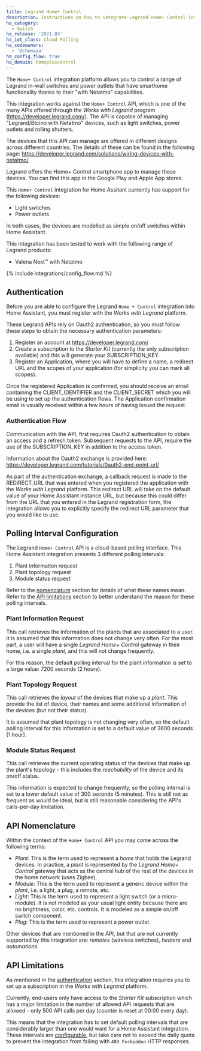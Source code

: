 ```yaml
---
title: Legrand Home+ Control
description: Instructions on how to integrate Legrand Home+ Control into Home Assistant.
ha_category:
  - Switch
ha_release: '2021.03'
ha_iot_class: Cloud Polling
ha_codeowners:
  - '@chemaaa'
ha_config_flow: true
ha_domain: homepluscontrol
---
```


The `Home+ Control` integration platform allows you to control a range of Legrand in-wall switches and power outlets that have smarthome functionality thanks to their "with Netatmo" capabilities. 

This integration works against the `Home+ Control` API, which is one of the many APIs offered through the *Works with Legrand* program (https://developer.legrand.com/). The API is capable of managing "Legrand/Btcino with Netatmo" devices, such as light switches, power outlets and rolling shutters.

The devices that this API can manage are offered in different designs across different countries. The details of these can be found in the following page: https://developer.legrand.com/solutions/wiring-devices-with-netatmo/

Legrand offers the Home+ Control smartphone app to manage these devices. You can find this app in the Google Play and Apple App stores.

This `Home+ Control` integration for Home Assitant currently has support for the following devices: 
- Light switches
- Power outlets

In both cases, the devices are modelled as simple on/off switches within Home Assistant.

This integration has been tested to work with the following range of Legrand products:
- Valena Next™ with Netatmo

{% include integrations/config_flow.md %}

## Authentication
Before you are able to configure the Legrand `Home + Control` integration into Home Assistant, you must register with the *Works with Legrand* platform.

These Legrand APIs rely on Oauth2 authentication, so you must follow these steps to obtain the necessary authentication parameters:

1) Register an account at https://developer.legrand.com/
2) Create a subscription to the *Starter Kit* (currently the only subscription available) and this will generate your SUBSCRIPTION_KEY.
3) Register an Application, where you will have to define a name, a redirect URL and the scopes of your application (for simplicity you can mark all scopes). 

Once the registered Application is confirmed, you should receive an email containing the CLIENT_IDENTIFIER and the CLIENT_SECRET which you will be using to set up the authentication flows. The Application confirmation email is usually received within a few hours of having issued the request.

### Authentication Flow
Communication with the API, first requires Oauth2 authentication to obtain an access and a refresh token. Subsequent requests to the API, require the use of the SUBSCRIPTION_KEY in addition to the access token.

Information about the Oauth2 exchange is provided here: https://developer.legrand.com/tutorials/0auth2-end-point-url/

As part of the authentication exchange, a callback request is made to the REDIRECT_URL that was entered when you registered the application with the *Works with Legrand* platform. This redirect URL will take on the default value of your Home Assistant instance URL, but because this could differ from the URL that you entered in the Legrand registration form, the integration allows you to explicitly specify the redirect URL parameter that you would like to use.

## Polling Interval Configuration
The Legrand `Home+ Control` API is a cloud-based polling interface. This Home Assistant integration presents 3 different polling intervals:
1) Plant information request
2) Plant topology request
3) Module status request

Refer to the [nomenclature](#api-nomenclature) section for details of what these names mean.
Refer to the [API limitations](#api-limitations) section to better understand the reason for these polling intervals.

### Plant Information Request
This call retrieves the information of the plants that are associated to a user. It is assumed that this information does not change very often. For the most part, a user will have a single *Legrand Home+ Control* gateway in their home, i.e. a single *plant*, and this will not change frequently.

For this reason, the default polling interval for the plant information is set to a large value: 7200 seconds (2 hours).

### Plant Topology Request
This call retrieves the *layout* of the devices that make up a *plant*. This provide the list of device, their names and some additional information of the devices (but not their status).

It is assumed that plant topology is not changing very often, so the default polling interval for this information is set to a default value of 3600 seconds (1 hour).

### Module Status Request
This call retrieves the current operating status of the devices that make up the plant's topology - this includes the *reachability* of the device and its on/off status. 

This information is expected to change frequently, so the polling interval is set to a lower default value of 300 seconds (5 minutes). This is still not as frequent as would be ideal, but is still reasonable considering the API's calls-per-day limitation.


## API Nomenclature
Within the context of the `Home+ Control` API you may come across the following terms:
* *Plant*: This is the term used to represent a *home* that holds the Legrand devices. In practice, a *plant* is represented by the *Legrand Home+ Control* gateway that acts as the central hub of the rest of the devices in the home network (uses Zigbee).
* *Module*: This is the term used to represent a generic device within the *plant*, i.e. a light, a plug, a remote, etc.
* *Light*: This is the term used to represent a light switch (or a micro-module). It is not modeled as your usual light entity because there are no brightness, color, etc. controls. It is modeled as a simple on/off switch component.
* *Plug*: This is the term used to represent a power outlet.

Other devices that are mentioned in the API, but that are not currently supported by this integration are: *remotes* (wireless switches), *heaters* and *automations*.

## API Limitations
As mentioned in the [authentication](#authentication) section, this integration requires you to set up a subscription in the *Works with Legrand* platform. 

Currently, end-users only have access to the *Starter Kit* subscription which has a major limitation in the number of allowed API requests that are allowed - only 500 API calls per day (counter is reset at 00:00 every day).

This means that the integration has to set default polling intervals that are considerably larger than one would want for a Home Assistant integration. These intervals are [configurable](#polling-interval-configuration), but take care not to exceed the daily quota to prevent the integration from failing with `403 Forbidden` HTTP responses.






